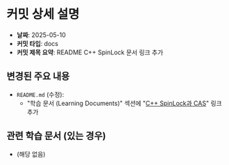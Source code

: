 # 커밋 상세 설명

- **날짜**: 2025-05-10
- **커밋 타입**: docs
- **커밋 제목 요약**: README C++ SpinLock 문서 링크 추가

## 변경된 주요 내용

- `README.md` (수정):
    - "학습 문서 (Learning Documents)" 섹션에 "[C++ SpinLock과 CAS](doc/learning/C++%20스핀락(SpinLock)%20구현과%20CAS.md)" 링크 추가

## 관련 학습 문서 (있는 경우)

- (해당 없음)
